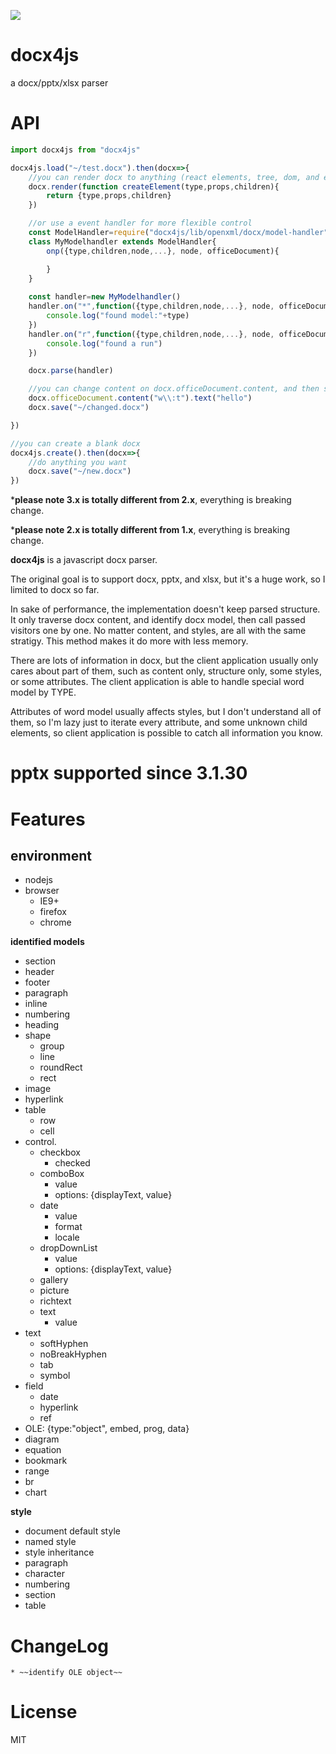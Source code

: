 ![](https://api.travis-ci.org/lalalic/docx4js.svg?branch=master)

docx4js
===
a docx/pptx/xlsx parser

API
===
```js
import docx4js from "docx4js"

docx4js.load("~/test.docx").then(docx=>{
	//you can render docx to anything (react elements, tree, dom, and etc) by giving a function
	docx.render(function createElement(type,props,children){
		return {type,props,children}
	})

	//or use a event handler for more flexible control
	const ModelHandler=require("docx4js/lib/openxml/docx/model-handler").default
	class MyModelhandler extends ModelHandler{
		onp({type,children,node,...}, node, officeDocument){

		}
	}
	
	const handler=new MyModelhandler()
	handler.on("*",function({type,children,node,...}, node, officeDocument){
		console.log("found model:"+type)
	})
	handler.on("r",function({type,children,node,...}, node, officeDocument){
		console.log("found a run")
	})

	docx.parse(handler)

	//you can change content on docx.officeDocument.content, and then save
	docx.officeDocument.content("w\\:t").text("hello")
	docx.save("~/changed.docx")

})

//you can create a blank docx
docx4js.create().then(docx=>{
	//do anything you want
	docx.save("~/new.docx")
})
```

***please note 3.x is totally different from 2.x**, everything is breaking change.

***please note 2.x is totally different from 1.x**, everything is breaking change.

**docx4js** is a javascript docx parser.

The original goal is to support docx, pptx, and xlsx, but it's a huge work, so I limited to docx so far.

In sake of performance, the implementation doesn't keep parsed structure. It only traverse docx content, and identify docx model, then call passed visitors one by one. No matter content, and styles, are all with the same stratigy. This method makes it do more with less memory.

There are lots of information in docx, but the client application usually only cares about part of them, such as content only, structure only, some styles, or some attributes. The client application is able to handle special word model by TYPE.

Attributes of word model usually affects styles, but I don't understand all of them, so I'm lazy just to iterate every attribute, and some unknown child elements, so client application is possible to catch all information you know.

# pptx supported since 3.1.30

# Features


## environment


* nodejs
* browser
	* IE9+
	* firefox
	* chrome


**identified models**

* section
* header
* footer
* paragraph
* inline
* numbering
* heading
* shape
	* group
	* line
	* roundRect
	* rect
* image
* hyperlink
* table
	* row
	* cell
* control.
	* checkbox
		* checked
	* comboBox
		* value
		* options: {displayText, value}
	* date
		* value
		* format
		* locale
	* dropDownList
		* value
		* options: {displayText, value}
	* gallery
	* picture
	* richtext
	* text
		* value
* text
	* softHyphen
	* noBreakHyphen
	* tab
	* symbol
* field
	* date
	* hyperlink
	* ref
* OLE: {type:"object", embed, prog, data}
* diagram
* equation
* bookmark
* range
* br
* chart

**style**

* document default style
* named style
* style inheritance
* paragraph
* character
* numbering
* section
* table


# ChangeLog
	* ~~identify OLE object~~
# License
MIT
